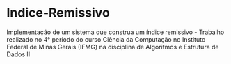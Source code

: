# Indice-Remissivo
Implementação de um sistema que construa um índice remissivo - Trabalho realizado no 4° período do curso Ciência da Computação no Instituto Federal de Minas Gerais (IFMG) na disciplina de Algoritmos e Estrutura de Dados II
